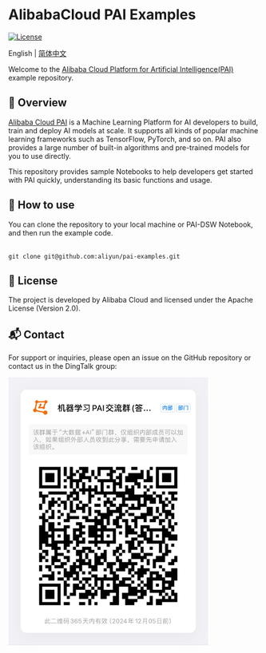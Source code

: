 # AlibabaCloud PAI Examples
[![License](https://img.shields.io/badge/License-Apache%202.0-blue.svg)](LICENSE)

English \| [简体中文](./README_CN.md)

Welcome to the [Alibaba Cloud Platform for Artificial Intelligence(PAI)](https://help.aliyun.com/zh/pai) example repository.


## 📜 Overview

[Alibaba Cloud PAI](https://help.aliyun.com/zh/pai) is a Machine Learning Platform for AI developers to build, train and deploy AI models at scale. It supports all kinds of popular machine learning frameworks such as TensorFlow, PyTorch, and so on. PAI also provides a large number of built-in algorithms and pre-trained models for you to use directly.

This repository provides sample Notebooks to help developers get started with PAI quickly, understanding its basic functions and usage.


## 🚀 How to use

You can clone the repository to your local machine or PAI-DSW Notebook, and then run the example code.

```shell

git clone git@github.com:aliyun/pai-examples.git

```

## 📃 License

The project is developed by Alibaba Cloud and licensed under the Apache License (Version 2.0).

## 📬 Contact

For support or inquiries, please open an issue on the GitHub repository or contact us in the DingTalk group:

<img src="./_static/dingtalk-group.png" alt="DingTalkGroup" width="400"/>
